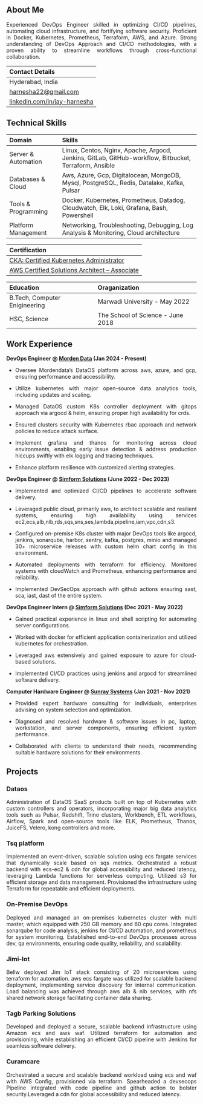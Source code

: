 ## About Me

<p align="justify">
Experienced DevOps Engineer skilled in optimizing CI/CD pipelines, automating cloud infrastructure, and fortifying software security. Proficient in Docker, Kubernetes, Prometheus, Terraform, AWS, and Azure. Strong understanding of DevOps Approach and CI/CD methodologies, with a proven ability to streamline workflows through cross-functional collaboration.
</p>

| Contact Details |
|:--------|
| Hyderabad, India |
| [harnesha22@gmail.com](harnesha22@gmail.com) |
| [linkedin.com/in/jay-harnesha](https://www.linkedin.com/in/jay-harnesha) |

## Technical Skills

| Domain | Skills |
|:--------|:--------|
| Server & Automation | Linux, Centos, Nginx, Apache, Argocd, Jenkins, GitLab, GitHub-workflow, Bitbucket, Terraform, Ansible |
| Databases & Cloud | Aws, Azure, Gcp, Digitalocean, MongoDB, Mysql, PostgreSQL, Redis, Datalake, Kafka, Pulsar |
| Tools & Programming | Docker, Kubernetes, Prometheus, Datadog, Cloudwatch, Elk, Loki, Grafana, Bash, Powershell |
| Platform Management | Networking, Troubleshooting, Debugging, Log Analysis & Monitoring, Cloud architecture |

| Certification |
|:--------|
| [CKA: Certified Kubernetes Administrator](https://www.credly.com/badges/34cc07ba-975f-4451-a81d-bd2efa0ba603/public_url) |
| [AWS Certified Solutions Architect – Associate](https://www.credly.com/badges/bc4024ce-a0f5-4665-b22a-8dc9d234a2fa/public_url) |

| Education | Oraganization |
|:--------|:--------|
| B.Tech, Computer Enigineering | Marwadi University - May 2022	|
| HSC, Science | The School of Science - June 2018 |

## Work Experience
**DevOps Engineer @ [Morden Data](https://themoderndatacompany.com) (Jan 2024 - Present)**
- <p align="justify"> Oversee Mordendata’s DataOS platform across aws, azure, and gcp, ensuring performance and accessibility. </p>
- <p align="justify"> Utilize kubernetes with major open-source data analytics tools, including updates and scaling. </p>
- <p align="justify"> Managed DataOS custom K8s controller deployment with gitops approach via argocd & helm, ensuring proper high availability for crds. </p>
- <p align="justify"> Ensured clusters security with Kubernetes rbac approach and network policies to reduce attack surface. </p>
- <p align="justify"> Implement grafana and thanos for monitoring across cloud environments, enabling early issue detection & address production hiccups swiftly with elk logging and tracing techniques. </p>
- <p align="justify"> Enhance platform resilience with customized alerting strategies. </p>

**DevOps Engineer @ [Simform Solutions](https://www.simform.com) (June 2022 - Dec 2023)**
- <p align="justify"> Implemented and optimized CI/CD pipelines to accelerate software delivery. </p>
- <p align="justify"> Leveraged public cloud, primarily aws, to architect scalable and resilient systems, ensuring high availability using services ec2,ecs,alb,nlb,rds,sqs,sns,ses,lambda,pipeline,iam,vpc,cdn,s3. </p>
- <p align="justify"> Configured on-premise K8s cluster with major DevOps tools like argocd, jenkins, sonarqube, harbor, sentry, kafka, postgres, minio and managed 30+ microservice releases with custom helm chart config in this environment. </p>
- <p align="justify"> Automated deployments with terraform for efficiency. Monitored systems with cloudWatch and Prometheus, enhancing performance and reliability. </p>
- <p align="justify"> Implemented DevSecOps approach with github actions ensuring sast, sca, iast, dast of the entire system. </p>

**DevOps Engineer Intern @ [Simform Solutions](https://www.simform.com) (Dec 2021 - May 2022)**
- <p align="justify"> Gained practical experience in linux and shell scripting for automating server configurations. </p>
- <p align="justify"> Worked with docker for efficient application containerization and utilized kubernetes for orchestration. </p>
- <p align="justify"> Leveraged aws extensively and gained exposure to azure for cloud-based solutions. </p>
- <p align="justify"> Implemented CI/CD practices using jenkins and argocd for streamlined software delivery. </p>

**Computer Hardware Engineer @ [Sunray Systems](https://www.sunraysystems.in) (Jan 2021 - Nov 2021)**
- <p align="justify"> Provided expert hardware consulting for individuals, enterprises advising on system selection and optimization. </p>
- <p align="justify"> Diagnosed and resolved hardware & software issues in pc, laptop, workstation, and server components, ensuring efficient system performance. </p>
- <p align="justify"> Collaborated with clients to understand their needs, recommending suitable hardware solutions for their environments. </p>

## Projects

### Dataos
<p align="justify">
Administration of DataOS SaaS products built on top of Kubernetes with custom controllers and operators, incorporating major big data analytics tools such as Pulsar, Redshift, Trino clusters, Workbench, ETL workflows, Airflow, Spark and open-source tools like ELK, Prometheus, Thanos, JuiceFS, Velero,
kong controllers and more.
</p>  

### Tsq platform
<p align="justify">
Implemented an event-driven, scalable solution using ecs fargate services that dynamically scale based on sqs metrics. Orchestrated a robust backend with ecs-ec2 & cdn for global accessibility and reduced latency, leveraging Lambda functions for serverless computing. Utilized s3 for efficient storage and data management. Provisioned the infrastructure using Terraform for repeatable and efficient deployments.
</p>

### On-Premise DevOps
<p align="justify">
Deployed and managed an on-premises kubernetes cluster with multi master, which equipped with 250 GB memory and 60 cpu cores. Integrated sonarqube for code analysis, jenkins for CI/CD automation, and prometheus for system monitoring. Established end-to-end DevOps processes across dev, qa environments, ensuring code quality, reliability, and scalability.
</p>

### Jimi-Iot
<p align="justify">
Bellw deployed Jim IoT stack consisting of 20 microservices using terraform for automation. aws ecs fargate was utilized for scalable backend deployment, implementing service discovery for internal communication. Load balancing was achieved through aws alb & nlb services, with nfs shared network storage facilitating container data sharing.
</p>

### Tagb Parking Solutions
<p align="justify">
Developed and deployed a secure, scalable backend infrastructure using Amazon ecs and aws waf. Utilized terraform for automation and provisioning, while establishing an efficient CI/CD pipeline with Jenkins for seamless software delivery.
</p>

### Curamcare
<p align="justify">
Orchestrated a secure and scalable backend workload using ecs and waf with AWS Config, provisioned via terraform. Spearheaded a devsecops Pipeline integrated with code pipeline and github action to bolster security.Leveraged a cdn for global accessibility and reduced latency.
</p>
